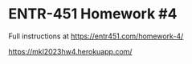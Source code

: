 # ENTR-451 Homework #4

Full instructions at https://entr451.com/homework-4/

https://mkl2023hw4.herokuapp.com/